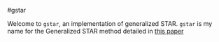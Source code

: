 #gstar

Welcome to `gstar`, an implementation of generalized STAR.
`gstar` is my name for the Generalized STAR method detailed in [this
paper](http://www.dms.uaf.edu/~jrhodes/papers/STARandGeneralizations.pdf)

